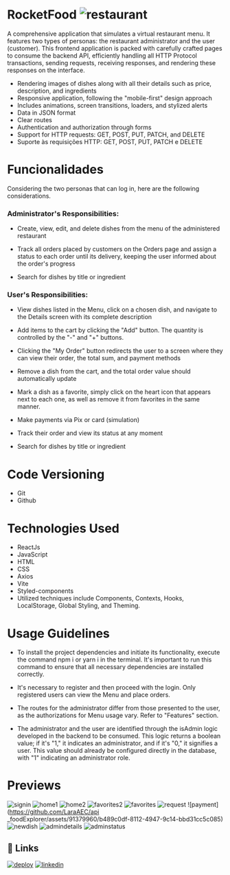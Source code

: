 
# RocketFood ![restaurant](https://cdn-icons-png.flaticon.com/128/2311/2311475.png)
A comprehensive application that simulates a virtual restaurant menu. It features two types of personas: the restaurant administrator and the user (customer).
This frontend application is packed with carefully crafted pages to consume the backend API, efficiently handling all HTTP Protocol transactions, sending requests, receiving responses, and rendering these responses on the interface.
- Rendering images of dishes along with all their details such as price, description, and ingredients
- Responsive application, following the "mobile-first" design approach
- Includes animations, screen transitions, loaders, and stylized alerts
- Data in JSON format
- Clear routes
- Authentication and authorization through forms
- Support for HTTP requests: GET, POST, PUT, PATCH, and DELETE
- Suporte às requisições HTTP: GET, POST, PUT, PATCH e DELETE

# Funcionalidades
Considering the two personas that can log in, here are the following considerations.
### Administrator's Responsibilities:
- Create, view, edit, and delete dishes from the menu of the administered restaurant

- Track all orders placed by customers on the Orders page and assign a status to each order until its delivery, keeping the user informed about the order's progress

- Search for dishes by title or ingredient
### User's Responsibilities:

- View dishes listed in the Menu, click on a chosen dish, and navigate to the Details screen with its complete description

- Add items to the cart by clicking the "Add" button. The quantity is controlled by the "-" and "+" buttons.

- Clicking the "My Order" button redirects the user to a screen where they can view their order, the total sum, and payment methods

- Remove a dish from the cart, and the total order value should automatically update

- Mark a dish as a favorite, simply click on the heart icon that appears next to each one, as well as remove it from favorites in the same manner.

- Make payments via Pix or card (simulation)

- Track their order and view its status at any moment

- Search for dishes by title or ingredient
# Code Versioning
- Git
- Github

# Technologies Used
- ReactJs
- JavaScript
- HTML
- CSS
- Axios
- Vite
- Styled-components
- Utilized techniques include Components, Contexts, Hooks, LocalStorage, Global Styling, and Theming.

# Usage Guidelines
- To install the project dependencies and initiate its functionality, execute the command npm i or yarn i in the terminal. It's important to run this command to ensure that all necessary dependencies are installed correctly.

- It's necessary to register and then proceed with the login. Only registered users can view the Menu and place orders.

- The routes for the administrator differ from those presented to the user, as the authorizations for Menu usage vary. Refer to "Features" section.

- The administrator and the user are identified through the isAdmin logic developed in the backend to be consumed. This logic returns a boolean value; if it's "1," it indicates an administrator, and if it's "0," it signifies a user. This value should already be configured directly in the database, with "1" indicating an administrator role.
# Previews
![signin](https://github.com/LaraAEC/api_foodExplorer/assets/91379960/7d48f1e9-6151-4aa3-8bab-d9f69b45a15c)
![home1](https://github.com/LaraAEC/api_foodExplorer/assets/91379960/82efd1e5-1114-4527-b955-af6bfda85ca9)
![home2](https://github.com/LaraAEC/api_foodExplorer/assets/91379960/70fcb680-3528-4b6f-98d1-23708df45198)
![favorites2](https://github.com/LaraAEC/api_foodExplorer/assets/91379960/b119d421-5a92-4e3a-bf51-f1a1b204f43e)
![favorites](https://github.com/LaraAEC/api_foodExplorer/assets/91379960/81761577-fc87-4b43-8220-98f2099134d8)
![request](https://github.com/LaraAEC/api_foodExplorer/assets/91379960/7c691bb7-74a5-4b1b-95a6-dd0fb4faf3a1)
![payment](https://github.com/LaraAEC/api
_foodExplorer/assets/91379960/b489c0df-8112-4947-9c14-bbd31cc5c085)
![newdish](https://github.com/LaraAEC/api_foodExplorer/assets/91379960/9db1a087-f4ec-4c57-8dc3-8f64c0d120d1)
![admindetails](https://github.com/LaraAEC/api_foodExplorer/assets/91379960/0f39672b-802a-4ccb-b5a5-0d87d535a8cb)
![adminstatus](https://github.com/LaraAEC/api_foodExplorer/assets/91379960/bf642e47-62d1-4ea5-bc6f-7e47f6458b98)

## 🔗 Links
[![deploy](https://img.shields.io/badge/deploy-00BFFF?style=for-the-badge&logo=cloud&logoColor=white)](https://rocketfood2023.netlify.app)
[![linkedin](https://img.shields.io/badge/linkedin-0A66C2?style=for-the-badge&logo=linkedin&logoColor=white)](https://www.linkedin.com/in/larissa-adler-ewertoncoelho1000)


